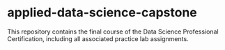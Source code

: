 # applied-data-science-capstone
This repository contains the final course of the Data Science Professional Certification, including all associated practice lab assignments.
